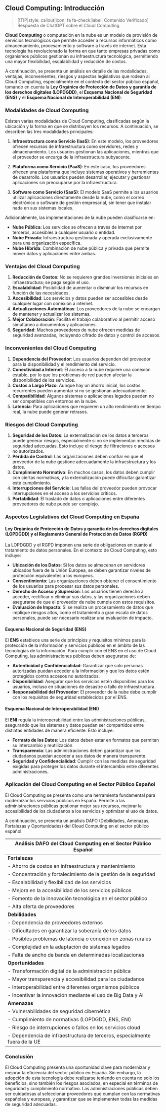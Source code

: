 ## Cloud Computing: Introducción

> [!TIP|style: callout|icon: fa fa-check|label: Contenido Verificado]
> Respuesta de ChatGPT sobre el Cloud Computing.

**Cloud Computing** o computación en la nube es un modelo de provisión de servicios tecnológicos que permite acceder a recursos informáticos como almacenamiento, procesamiento y software a través de internet. Esta tecnología ha revolucionado la forma en que tanto empresas privadas como organismos públicos gestionan su infraestructura tecnológica, permitiendo una mayor flexibilidad, escalabilidad y reducción de costos.

A continuación, se presenta un análisis en detalle de las modalidades, ventajas, inconvenientes, riesgos y aspectos legislativos que rodean al Cloud Computing, especialmente en el contexto del sector público español, tomando en cuenta la **Ley Orgánica de Protección de Datos y garantía de los derechos digitales (LOPDGDD)**, el **Esquema Nacional de Seguridad (ENS)** y el **Esquema Nacional de Interoperabilidad (ENI)**.

### Modalidades de Cloud Computing <!-- {docsify-ignore} -->

Existen varias modalidades de Cloud Computing, clasificadas según la ubicación y la forma en que se distribuyen los recursos. A continuación, se describen las tres modalidades principales:

1. **Infraestructura como Servicio (IaaS)**: 
   En este modelo, los proveedores ofrecen recursos de infraestructura como servidores, redes y almacenamiento. Los usuarios gestionan las aplicaciones, mientras que el proveedor se encarga de la infraestructura subyacente.
   
2. **Plataforma como Servicio (PaaS)**: 
   En este caso, los proveedores ofrecen una plataforma que incluye sistemas operativos y herramientas de desarrollo. Los usuarios pueden desarrollar, ejecutar y gestionar aplicaciones sin preocuparse por la infraestructura.

3. **Software como Servicio (SaaS)**: 
   El modelo SaaS permite a los usuarios utilizar aplicaciones directamente desde la nube, como el correo electrónico o software de gestión empresarial, sin tener que instalar nada en sus sistemas locales.

Adicionalmente, las implementaciones de la nube pueden clasificarse en:

- **Nube Pública**: Los servicios se ofrecen a través de internet por terceros, accesibles a cualquier usuario o entidad.
- **Nube Privada**: Infraestructura gestionada y operada exclusivamente para una organización específica.
- **Nube Híbrida**: Combinación de nube pública y privada que permite mover datos y aplicaciones entre ambas.

### Ventajas del Cloud Computing <!-- {docsify-ignore} -->

1. **Reducción de Costos**: No se requieren grandes inversiones iniciales en infraestructura; se paga según el uso.
2. **Escalabilidad**: Posibilidad de aumentar o disminuir los recursos en función de las necesidades.
3. **Accesibilidad**: Los servicios y datos pueden ser accesibles desde cualquier lugar con conexión a internet.
4. **Actualizaciones Automáticas**: Los proveedores de la nube se encargan de mantener y actualizar los sistemas.
5. **Mejor Colaboración**: Facilita el trabajo colaborativo al permitir acceso simultáneo a documentos y aplicaciones.
6. **Seguridad**: Muchos proveedores de nube ofrecen medidas de seguridad avanzadas, incluyendo cifrado de datos y control de accesos.

### Inconvenientes del Cloud Computing <!-- {docsify-ignore} -->

1. **Dependencia del Proveedor**: Los usuarios dependen del proveedor para la disponibilidad y el rendimiento del servicio.
2. **Conectividad a Internet**: El acceso a la nube requiere una conexión estable, por lo que los problemas de red pueden afectar la disponibilidad de los servicios.
3. **Costos a Largo Plazo**: Aunque hay un ahorro inicial, los costos recurrentes pueden aumentar si no se gestionan adecuadamente.
4. **Compatibilidad**: Algunos sistemas o aplicaciones legados pueden no ser compatibles con entornos en la nube.
5. **Latencia**: Para aplicaciones que requieren un alto rendimiento en tiempo real, la nube puede generar retrasos.

### Riesgos del Cloud Computing <!-- {docsify-ignore} -->

1. **Seguridad de los Datos**: La externalización de los datos a terceros puede generar riesgos, especialmente si no se implementan medidas de seguridad adecuadas. Esto incluye el riesgo de filtraciones o accesos no autorizados.
2. **Pérdida de Control**: Las organizaciones deben confiar en que el proveedor de la nube gestione adecuadamente la infraestructura y los datos.
3. **Cumplimiento Normativo**: En muchos casos, los datos deben cumplir con ciertas normativas, y la externalización puede dificultar garantizar este cumplimiento.
4. **Interrupciones del Servicio**: Las fallas del proveedor pueden provocar interrupciones en el acceso a los servicios críticos.
5. **Portabilidad**: El traslado de datos o aplicaciones entre diferentes proveedores de nube puede ser complejo.

### Aspectos Legislativos del Cloud Computing en España <!-- {docsify-ignore} -->

#### Ley Orgánica de Protección de Datos y garantía de los derechos digitales (LOPDGDD) y el Reglamento General de Protección de Datos (RGPD)
La LOPDGDD y el RGPD imponen una serie de obligaciones en cuanto al tratamiento de datos personales. En el contexto de Cloud Computing, esto incluye:
- **Ubicación de los Datos**: Si los datos se almacenan en servidores ubicados fuera de la Unión Europea, se deben garantizar niveles de protección equivalentes a los europeos.
- **Consentimiento**: Las organizaciones deben obtener el consentimiento de los usuarios para procesar sus datos personales.
- **Derecho de Acceso y Supresión**: Los usuarios tienen derecho a acceder, rectificar o eliminar sus datos, y las organizaciones deben asegurarse de que el proveedor de nube cumpla con estos requisitos.
- **Evaluación de Impacto**: Si se realiza un procesamiento de datos que implique riesgos altos, como el tratamiento a gran escala de datos personales, puede ser necesario realizar una evaluación de impacto.

#### Esquema Nacional de Seguridad (ENS) <!-- {docsify-ignore} -->
El **ENS** establece una serie de principios y requisitos mínimos para la protección de la información y servicios públicos en el ámbito de las tecnologías de la información. Para cumplir con el ENS en el uso de Cloud Computing, las administraciones públicas deben asegurarse de:
- **Autenticidad y Confidencialidad**: Garantizar que solo personas autorizadas puedan acceder a la información y que los datos estén protegidos contra accesos no autorizados.
- **Disponibilidad**: Asegurar que los servicios estén disponibles para los usuarios, incluso en situaciones de desastre o fallo de infraestructura.
- **Responsabilidad del Proveedor**: El proveedor de la nube debe cumplir con los requisitos de seguridad establecidos por el ENS.

#### Esquema Nacional de Interoperabilidad (ENI) <!-- {docsify-ignore} -->
El **ENI** regula la interoperabilidad entre las administraciones públicas, asegurando que los sistemas y datos puedan ser compartidos entre distintas entidades de manera eficiente. Esto incluye:
- **Formato de los Datos**: Los datos deben estar en formatos que permitan su intercambio y reutilización.
- **Transparencia**: Las administraciones deben garantizar que los ciudadanos puedan acceder a sus datos de manera transparente.
- **Seguridad y Confidencialidad**: Cumplir con las medidas de seguridad exigidas para proteger los datos durante el intercambio entre diferentes administraciones.

### Aplicación del Cloud Computing en el Sector Público Español <!-- {docsify-ignore} -->

El Cloud Computing se presenta como una herramienta fundamental para modernizar los servicios públicos en España. Permite a las administraciones públicas gestionar mejor sus recursos, mejorar la accesibilidad de los ciudadanos a los servicios y optimizar el uso de datos.

A continuación, se presenta un análisis DAFO (Debilidades, Amenazas, Fortalezas y Oportunidades) del Cloud Computing en el sector público español:

| **Análisis DAFO del Cloud Computing en el Sector Público Español** |
|---------------------------------------------------------------------|
| **Fortalezas**                                                      |
| - Ahorro de costos en infraestructura y mantenimiento               |
| - Concentración y fortalecimiento de la gestión de la seguridad     |
| - Escalabilidad y flexibilidad de los servicios                     |
| - Mejora en la accesibilidad de los servicios públicos              |
| - Fomento de la innovación tecnológica en el sector público         |
| - Alta oferta de proveedores                                        |
| **Debilidades**                                                     |
| - Dependencia de proveedores externos                               |
| - Dificultades en garantizar la soberanía de los datos              |
| - Posibles problemas de latencia o conexión en zonas rurales        |
| - Complejidad en la adaptación de sistemas legados                  |
| - Falta de ancho de banda en determinadas localizaciones            |
| **Oportunidades**                                                   |
| - Transformación digital de la administración pública               |
| - Mayor transparencia y accesibilidad para los ciudadanos           |
| - Interoperabilidad entre diferentes organismos públicos            |
| - Incentivar la innovación mediante el uso de Big Data y AI         |
| **Amenazas**                                                        |
| - Vulnerabilidades de seguridad cibernética                         |
| - Cumplimiento de normativas (LOPDGDD, ENS, ENI)                    |
| - Riesgo de interrupciones o fallos en los servicios cloud          |
| - Dependencia de infraestructura de terceros, especialmente fuera de la UE |

### Conclusión <!-- {docsify-ignore} -->

El Cloud Computing presenta una oportunidad clave para modernizar y mejorar la eficiencia del sector público en España. Sin embargo, la adopción de esta tecnología debe realizarse teniendo en cuenta no solo los beneficios, sino también los riesgos asociados, en especial en términos de seguridad y cumplimiento normativo. Las administraciones públicas deben ser cuidadosas al seleccionar proveedores que cumplan con las normativas españolas y europeas, y garantizar que se implementen todas las medidas de seguridad adecuadas.